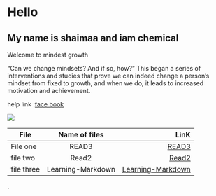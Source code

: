 # Hello

## My name is shaimaa and iam chemical

Welcome to mindest growth

 “Can we change mindsets? And if so, how?” This began a series of interventions and studies that prove we can indeed change a person’s mindset from fixed to growth, and when we do, it leads to increased motivation and achievement.
 
 help link :[face book]( https://shaimaaaljfoot1994.github.io/learning.journal/)
 
 ![](https://3kllhk1ibq34qk6sp3bhtox1-wpengine.netdna-ssl.com/wp-content/uploads/NewGrowthMindset2.png)






| File         | Name of files        | LinK   |
| ------------- |:-------------:| -----:|
| File one     | READ3 | [READ3](READ3.md) |
| file two     | Read2      |   [Read2](Read2.md) |
| file three | Learning-Markdown      |   [Learning-Markdown](Learning-Markdown.md) |

.